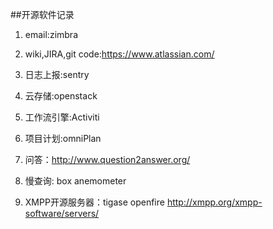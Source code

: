 
##开源软件记录

1. email:zimbra

2. wiki,JIRA,git code:https://www.atlassian.com/

3. 日志上报:sentry

4. 云存储:openstack 

5. 工作流引擎:Activiti

6. 项目计划:omniPlan

7. 问答：http://www.question2answer.org/

8. 慢查询: box anemometer

9. XMPP开源服务器：tigase openfire http://xmpp.org/xmpp-software/servers/
